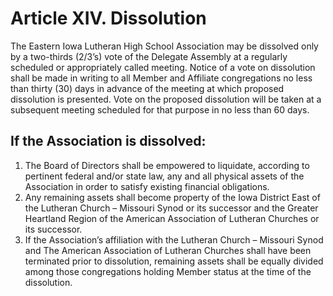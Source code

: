 # Article XIV. Dissolution

The Eastern Iowa Lutheran High School Association may be dissolved only by a two-thirds (2/3’s) vote of the Delegate Assembly at a regularly scheduled or appropriately called meeting. Notice of a vote on dissolution shall be made in writing to all Member and Affiliate congregations no less than thirty (30) days in advance of the meeting at which proposed dissolution is presented. Vote on the proposed dissolution will be taken at a subsequent meeting scheduled for that purpose in no less than 60 days. 

## If the Association is dissolved: 

1. The Board of Directors shall be empowered to liquidate, according to pertinent federal and/or state law, any and all physical assets of the Association in order to satisfy existing financial obligations.
2. Any remaining assets shall become property of the Iowa District East of the Lutheran Church – Missouri Synod or its successor and the Greater Heartland Region of the American Association of Lutheran Churches or its successor. 
3. If the Association’s affiliation with the Lutheran Church – Missouri Synod and The American Association of Lutheran Churches shall have been terminated prior to dissolution, remaining assets shall be equally divided among those congregations holding Member status at the time of the dissolution.